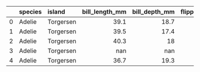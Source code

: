 |    | species   | island    |   bill_length_mm |   bill_depth_mm |   flipper_length_mm |   body_mass_g | sex    |
|---:|:----------|:----------|-----------------:|----------------:|--------------------:|--------------:|:-------|
|  0 | Adelie    | Torgersen |             39.1 |            18.7 |                 181 |          3750 | Male   |
|  1 | Adelie    | Torgersen |             39.5 |            17.4 |                 186 |          3800 | Female |
|  2 | Adelie    | Torgersen |             40.3 |            18   |                 195 |          3250 | Female |
|  3 | Adelie    | Torgersen |            nan   |           nan   |                 nan |           nan | nan    |
|  4 | Adelie    | Torgersen |             36.7 |            19.3 |                 193 |          3450 | Female |